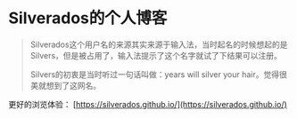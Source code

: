 # Silverados的个人博客

> Silverados这个用户名的来源其实来源于输入法，当时起名的时候想起的是Silvers，但是被占用了，输入法提示了这个名字就试了下结果可以注册。
>
> Silvers的初衷是当时听过一句话叫做：years will silver your hair。觉得很美就想到了这网名。

更好的浏览体验： [https://silverados.github.io/](https://silverados.github.io/)